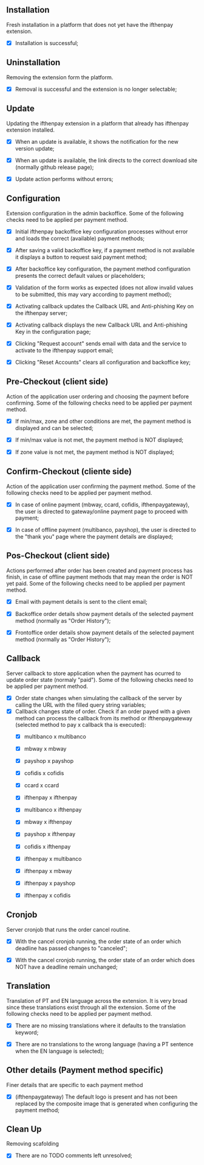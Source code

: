 ## Installation
Fresh installation in a platform that does not yet have the ifthenpay extension.

- [x] Installation is successful;



## Uninstallation
Removing the extension form the platform.

- [x] Removal is successful and the extension is no longer selectable;



## Update
Updating the ifthenpay extension in a platform that already has ifthenpay extension installed.

- [x] When an update is available, it shows the notification for the new version update;
- [x] When an update is available, the link directs to the correct download site (normally github release page);
- [x] Update action performs without errors;



## Configuration
Extension configuration in the admin backoffice.
Some of the following checks need to be applied per payment method.

- [x] Initial ifthenpay backoffice key configuration processes without error and loads the correct (available) payment methods;
- [x] After saving a valid backoffice key, if a payment method is not available it displays a button to request said payment method;
- [x] After backoffice key configuration, the payment method configuration presents the correct default values or placeholders;
- [x] Validation of the form works as expected (does not allow invalid values to be submitted, this may vary according to payment method);
- [x] Activating callback updates the Callback URL and Anti-phishing Key on the ifthenpay server;
- [x] Activating callback displays the new Callback URL and Anti-phishing Key in the configuration page;
- [x] Clicking "Request account" sends email with data and the service to activate to the ifthenpay support email;
- [x] Clicking "Reset Accounts" clears all configuration and backoffice key;



## Pre-Checkout (client side)
Action of the application user ordering and choosing the payment before confirming.
Some of the following checks need to be applied per payment method.

- [x] If min/max, zone and other conditions are met, the payment method is displayed and can be selected;
- [x] If min/max value is not met, the payment method is NOT displayed;
- [x] If zone value is not met, the payment method is NOT displayed;



## Confirm-Checkout (cliente side)
Action of the application user confirming the payment method.
Some of the following checks need to be applied per payment method.

- [x] In case of online payment (mbway, ccard, cofidis, ifthenpaygateway), the user is directed to gateway/online payment page to proceed with payment;
- [x] In case of offline payment (multibanco, payshop), the user is directed to the "thank you" page where the payment details are displayed;



## Pos-Checkout (client side)
Actions performed after order has been created and payment process has finish, in case of offline payment methods that may mean the order is NOT yet paid.
Some of the following checks need to be applied per payment method.

- [x] Email with payment details is sent to the client email;
- [x] Backoffice order details show payment details of the selected payment method (normally as "Order History");
- [x] Frontoffice order details show payment details of the selected payment method (normally as "Order History");



## Callback
Server callback to store application when the payment has ocurred to update order state (normaly "paid").
Some of the following checks need to be applied per payment method.

- [x] Order state changes when simulating the callback of the server by calling the URL with the filled query string variables;
- [x] Callback changes state of order. Check if an order payed with a given method can process the callback from its method or ifthenpaygateway (selected method to pay x callback tha is executed):
  - [x] multibanco x multibanco
  - [x] mbway x mbway
  - [x] payshop x payshop
  - [x] cofidis x cofidis
  - [x] ccard x ccard
  - [x] ifthenpay x ifthenpay


  - [x] multibanco x ifthenpay
  - [x] mbway x ifthenpay
  - [x] payshop x ifthenpay
  - [x] cofidis x ifthenpay


  - [x] ifthenpay x multibanco
  - [x] ifthenpay x mbway
  - [x] ifthenpay x payshop
  - [x] ifthenpay x cofidis



## Cronjob
Server cronjob that runs the order cancel routine.

- [x] With the cancel cronjob running, the order state of an order which deadline has passed changes to "canceled";
- [x] With the cancel cronjob running, the order state of an order which does NOT have a deadline remain unchanged;



## Translation
Translation of PT and EN language across the extension.
It is very broad since these translations exist through all the extension.
Some of the following checks need to be applied per payment method.

- [x] There are no missing translations where it defaults to the translation keyword;
- [x] There are no translations to the wrong language (having a PT sentence when the EN language is selected);


## Other details (Payment method specific)
Finer details that are specific to each payment method

- [x] (ifthenpaygateway) The default logo is present and has not been replaced by the composite image that is generated when configuring the payment method; 

## Clean Up
Removing scafolding
- [x] There are no TODO comments left unresolved;
